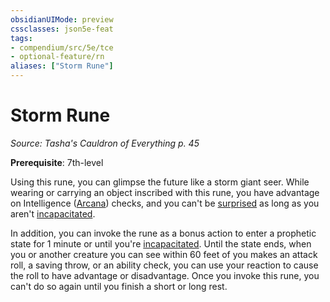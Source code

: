 ```yaml
---
obsidianUIMode: preview
cssclasses: json5e-feat
tags:
- compendium/src/5e/tce
- optional-feature/rn
aliases: ["Storm Rune"]
---
```

# Storm Rune
*Source: Tasha's Cauldron of Everything p. 45*  

**Prerequisite**: 7th-level

Using this rune, you can glimpse the future like a storm giant seer. While wearing or carrying an object inscribed with this rune, you have advantage on Intelligence ([Arcana](/2-Mechanics/CLI/rules/skills.md#Arcana)) checks, and you can't be [surprised](/2-Mechanics/CLI/rules/conditions.md#surprised) as long as you aren't [incapacitated](/2-Mechanics/CLI/rules/conditions.md#incapacitated).

In addition, you can invoke the rune as a bonus action to enter a prophetic state for 1 minute or until you're [incapacitated](/2-Mechanics/CLI/rules/conditions.md#incapacitated). Until the state ends, when you or another creature you can see within 60 feet of you makes an attack roll, a saving throw, or an ability check, you can use your reaction to cause the roll to have advantage or disadvantage. Once you invoke this rune, you can't do so again until you finish a short or long rest.